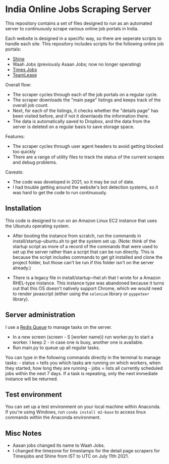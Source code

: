 # India Online Jobs Scraping Server

This repository contains a set of files designed to run as an automated server to continuously scrape various online job portals in India.

Each website is designed in a specific way, so there are seperate scripts to handle each site. This repository includes scripts for the following online job portals:
* [Shine](https://www.shine.com/)
* Waah Jobs (previously Asaan Jobs; now no longer operating)
* [Times Jobs](https://www.timesjobs.com/)
* [TeamLease](https://www.teamlease.com/)

Overall flow:
* The scraper cycles through each of the job portals on a regular cycle.
* The scraper downloads the "main page" listings and keeps track of the overall job count.
* Next, for each of the listings, it checks whether the "details page" has been visited before, and if not it downlaods the information there.
* The data is automatically saved to Dropbox, and the data from the server is deleted on a regular basis to save storage space.

Features:
* The scraper cycles through user agent headers to avoid getting blocked too quickly
* There are a range of utility files to track the status of the current scrapes and debug problems.

Caveats:
* The code was developed in 2021, so it may be out of date.
* I had trouble getting around the website's bot detection systems, so it was hard to get the code to run continuously.

## Installation

This code is designed to run on an Amazon Linux EC2 instance that uses the Ubunutu operating system. 

- After booting the instance from scratch, run the commands in install/startup-ubuntu.sh to get the system set up. (Note: think of the startup script as more of a record of the commands that were used to set up the server rather than a script that can be run directly. This is because the script includes commands to get git installed and clone the project folder, but those can't be run if this folder isn't on the server already.)

- There is a legacy file in install/startup-rhel.sh that I wrote for a Amazon RHEL-type instance. This instance type was abandoned because it turns out that this OS doesn't natively support Chrome, which we would need to render javascript (either using the `selenium` library or `pyppeteer` library).

## Server administration

I use a [Redis Queue](https://python-rq.org/) to manage tasks on the server.
 - In a new screen (screen - S \[worker name\}) run worker.py to start a worker. I keep 2 - in case one is busy, another one is available.
 - Run main.py to queue up all regular tasks.
 
You can type in the following commands directly in the terminal to manage tasks:
	- status = tells you which tasks are running on which workers, when they started, how long they are running
	- jobs = lists all currently scheduled jobs within the next 7 days. If a task is repeating, only the next immediate instance will be returned.

## Test environment
You can set up a test environment on your local machine within Anaconda. If you're using Windows, run `conda install m2-base` to access linux commands within the Anaconda environment.

## Misc Notes
* Aasan jobs changed its name to Waah Jobs.
* I changed the timezone for timestamps for the detail page scrapers for Timesjobs and Shine from IST to UTC on July 11th 2021.
